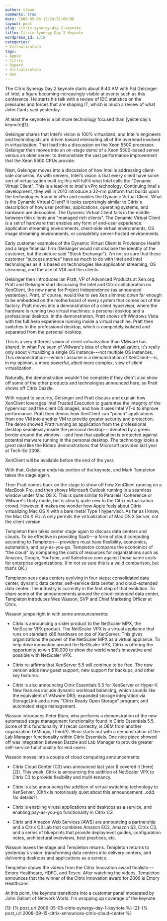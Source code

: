 ```yaml
---
author: slowe
comments: true
date: 2009-05-06 13:24:51+00:00
layout: post
slug: citrix-synergy-day-2-keynote
title: Citrix Synergy Day 2 Keynote
wordpress_id: 1319
categories:
- Virtualization
tags:
- Apple
- Citrix
- HyperV
- Virtualization
- Xen
---
```


The Citrix Synergy Day 2 keynote starts about 8:40 AM with Pat Gelsinger of Intel, a figure becoming increasingly visible at events such as this conference. He starts his talk with a review of IDC statistics on the pressures and forces that are shaping IT, which is much a review of what John Gantz said yesterday.

At least the keynote is a bit more technology focused than [yesterday's keynote][1].

Gelsinger shares that Intel's vision is 100% virtualized, and Intel's engineers and technologists are driven toward eliminating all of the overhead involved in virtualization. That lead into a discussion on the Xeon 5500 processor. Gelsinger then moves into an on-stage demo of a Xeon 5500-based server versus an older server to demonstrate the vast performance improvement that the Xeon 5500 CPUs provide.

Next, Gelsinger moves into a discussion of how Intel is addressing client-side concerns. As with servers, Intel's vision is that every client have some sort of virtualization built-in; this will fulfill what Intel calls the "Dynamic Virtual Client". This is a lead-in to Intel's vPro technology. Continuing Intel's development, they will in 2010 introduce a 32-nm platform that builds upon the technologies found in vPro and enables the Dynamic Virtual Client. What is the Dynamic Virtual Client? It looks surprisingly similar to Citrix's description of how user profiles, applications, operating systems, and hardware are decoupled. The Dynamic Virtual Client falls in the middle between thin clients and "managed rich clients". The Dynamic Virtual Client is a set of hardware that enables any form of end-user experience: application streaming environments, client-side virtual environments, OS image streaming environments, or completely server-hosted environments.

Early customer examples of the Dynamic Virtual Client is Providence Health and a large financial firm (Gelsinger would not disclose the identity of the customer, but the picture said "Stock Exchange"). I'm not so sure that these customer "success stories" have as much to do with Intel and Intel technologies as it is based on technologies like application streaming, OS streaming, and the use of VDI and thin clients.

Gelsinger then introduces Ian Pratt, VP of Advanced Products at Xen.org. Pratt and Gelsinger start discussing the Intel and Citrix collaboration on XenClient, the new name for Project Independence (as announced yesterday). Pratt, of course, would like to see Xen slimmed down far enough to be embedded on the motherboard of every system that comes out of the factory. Pratt moves into a demonstration of a client hypervisor, where the hardware is running two virtual machines: a personal desktop and a professional desktop. In the demonstration, Pratt shows off Windows Vista with the full Aero experience running inside a virtual machine. Pratt then switches to the professional desktop, which is completely isolated and separated from the personal desktop.

This is a very different vision of client virtualization than VMware has shared. In what I've seen of VMware's idea of client virtualization, it's really only about virtualizing a single OS instance---not multiple OS instances. This demonstration---which I assume is a demonstration of XenClient---is, in my opinion, a more powerful, albeit more complex, view of client virtualization.

Naturally, the demonstration wouldn't be complete if they didn't also show off some of the other products and technologies announced here, so Pratt shows off Citrix Dazzle.

With regard to security, Gelsinger and Pratt discuss and explain how XenClient leverages Intel Trusted Execution to guarantee the integrity of the hypervisor and the client OS images, and how it uses Intel VT-d to improve performance. Pratt then demos how XenClient can "punch" applications from one VM into another VM to provide greater security and protection. The demo showed Pratt running an application from the professional desktop seamlessly inside the personal desktop---denoted by a green border around the window---and how that application is protected against potential malware running in the personal desktop. The technology looks a great deal like the Kidaro demonstrations that Microsoft provided last year at Tech-Ed 2008.

XenClient will be available before the end of the year.

With that, Gelsinger ends his portion of the keynote, and Mark Templeton takes the stage again.

Then Pratt comes back on the stage to show off how XenClient running on a MacBook Pro, and then shows Microsoft Outlook running in a seamless window under Mac OS X. This is quite similar to Parallels' Coherence or VMware's Unity mode, but is clearly quite new to the Citrix virtualization crowd. However, it makes me wonder how Apple feels about Citrix virtualizing Mac OS X with a bare metal Type 1 hypervisor. As far as I know, the Mac OS X EULA only permits the virtualization of Mac OS X Server, not the client version.

Templeton then takes center stage again to discuss data centers and clouds. To be effective in providing SaaS---a form of cloud computing according to Templeton---providers must have flexibility, economics, automation, and pay-as-you-go. Templeton compares the economics of "the cloud" by comparing the costs of resources for organizations such as Amazon, Google, YouTube, and Salesforce.com against those same costs for enterprise organizations. (I'm not so sure this is a valid comparison, but that's OK.)

Templeton sees data centers evolving in four steps: consolidated data center, dynamic data center, self-service data center, and cloud-extended data center. The industry is currently in the first step of that evolution. To share some of the announcements around the cloud-extended data center, Templeton introduces Wes Wasson, SVP and Chief Marketing Officer at Citrix.

Wasson jumps right in with some announcements:

* Citrix is announcing a sister product to the NetScaler MPX, the NetScaler VPX product. The NetScaler VPX is a virtual appliance that runs on standard x86 hardware on top of XenServer. This gives organizations the power of the NetScaler MPX as a virtual appliance. To help drive innovation around the NetScaler VPX, Citrix is offering the opportunity to win $10,000 to show the world what's innovative and possible with NetScaler VPX.

* Citrix re-affirms that XenServer 5.5 will continue to be free. The new version adds new guest support, new support for backups, and other key features.

* Citrix is also announcing Citrix Essentials 5.5 for XenServer or Hyper-V. New features include dynamic workload balancing, which sounds like the equivalent of VMware DRS; expanded storage integration via StorageLink and a new "Citrix Ready Open Storage" program; and automated stage management.

Wasson introduces Peter Blum, who performs a demonstration of the new automated stage management functionality found in Citrix Essentials 5.5. Some of this functionality, if I recall correctly, is OEM from another organization (VMlogix, I think?). Blum starts out with a demonstration of the Lab Manager functionality within Citrix Essentials. One nice piece showed off was integration between Dazzle and Lab Manager to provide greater self-service functionality for end-users.

Wasson moves into a couple of cloud computing announcements:

* Citrix Cloud Center (C3) was announced last year (I covered it [here][2]). This week, Citrix is announcing the addition of NetScaler VPX to Citrix C3 to provide flexibility and multi-tenancy.

* Citrix is also announcing the addition of virtual switching technology to XenServer. (Citrix is notoriously quiet about this announcement...odd. No details?)

* Citrix is enabling virutal applications and desktops as a service, and enabling pay-as-you-go functionality in Citrix C3.

* Citrix and Amazon Web Services (AWS) are announcing a partnership and a Citrix C3 Lab that combines Amazon EC2, Amazon S3, Citrix C3, and a series of blueprints that provide deployment guides, configuration notes, architectural overviews, best practices, etc.

Wasson leaves the stage and Templeton returns. Templeton returns to yesterday's vision: transforming data centers into delivery centers, and delivering desktops and applications as a service.

Templeton shows the videos from the Citrix Innovation award finalists---Emory Healthcare, HDFC, and Tesco. After watching the videos, Templeton announces that the winner of the Citrix Innovation award for 2009 is Emory Healthcare.

At this point, the keynote transitions into a customer panel moderated by John Gallant of Network World. I'm wrapping up coverage of the keynote.

[1]: {% post_url 2009-05-05-citrix-synergy-day-1-keynote %}
[2]: {% post_url 2008-09-15-citrix-announces-citrix-cloud-center %}
